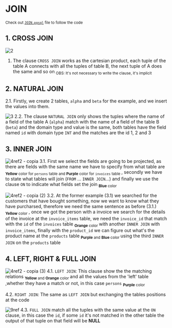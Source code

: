 # JOIN

<sub>Check out [`JOIN.pgsql`](JOIN.pgsql) file to follow the code</sub>

## 1. CROSS JOIN

![2](https://github.com/RogerCL24/pgSQL/assets/90930371/a5eecdc7-5679-45d7-a691-25a516582a4c)
1. The clause `CROSS JOIN` works as the cartesian product, each tuple of the table A connects with all the tuples of table B, the next tuple of A does the same and so on <sub> OBS: It's not necessary to write the clause, it's implicit</sub>

## 2. NATURAL JOIN

2.1. Firstly, we create 2 tables, `alpha` and `beta` for the example, and we insert the values into them.

![3](https://github.com/RogerCL24/pgSQL/assets/90930371/4ff20bd8-0802-4fb6-b423-f311c0eb54d3)
2.2. The clause `NATURAL JOIN` only shows the tuples where the name of a field of the table A (`alpha`) match with the name of a field of the table B (`beta`) and the domain type and value is the same, both tables have the field named `id` with domain type `INT` and the matches are the id 1, 2 and 3

## 3. INNER JOIN 

![4ref2 - copia](https://github.com/RogerCL24/pgSQL/assets/90930371/55192ccb-6bca-48c7-a3da-79c7cc7a5943)
3.1. First we select the fields are going to be projected, as there are fields with the same name we have to specify from what table are <sub>**Yellow** color for `persons` table and **Purple** color for `invoices` table </sub>, secondly we have to state what tables will join (`FROM` ... `INNER JOIN`...) and finally we use the clause `ON` to indicate what fields set the join <sub> **Blue** color </sub>

![4ref2 - copia (2)](https://github.com/RogerCL24/pgSQL/assets/90930371/278e3fc8-44af-4bd3-b578-1bd4c91a1341)
3.2. At the former example (3.1) we searched for the customers that have bought something, now we want to know what they have purcharsed, therefore we need the same sentence as before (3.1.) <sub>**Yellow** color</sub> , once we got the person with a invoice we search for the details of the invoice at the `invoice_items` table, we need the `invoice_id` that match with the `id` of the `invoices` table <sub>**Orange** color </sub> with another `INNER JOIN` with `invoice_items`, finally with the `product_id` we can figure out what's the product name at the `products` table <sub>**Purple** and **Blue** color </sub> using the third `INNER JOIN` on the `products` table 

## 4. LEFT, RIGHT & FULL JOIN

![4ref2 - copia (3)](https://github.com/RogerCL24/pgSQL/assets/90930371/dc927324-0826-4f52-ad17-a5c1c9acaa2f)
4.1. `LEFT JOIN`: This clause show the the matching relations <sub>**Yellow** and **Orange** color </sub> and all the values from the 'left' table ,whether they have a match or not, in this case `persons` <sub>**Purple** color </sub>

4.2. `RIGHT JOIN`: The same as `LEFT JOIN` but exchanging the tables positions at the code

![9ref](https://github.com/RogerCL24/pgSQL/assets/90930371/5aee0f85-dfc3-4bb7-a477-aae701afd07f)
4.3. `FULL JOIN` match all the tuples with the same value at the `ON` clause, in this case the `id`, if some `id` it's not matched in the other table the output of that tuple on that field will be **NULL**
